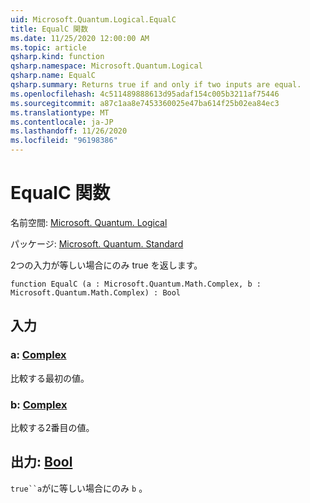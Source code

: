 ```yaml
---
uid: Microsoft.Quantum.Logical.EqualC
title: EqualC 関数
ms.date: 11/25/2020 12:00:00 AM
ms.topic: article
qsharp.kind: function
qsharp.namespace: Microsoft.Quantum.Logical
qsharp.name: EqualC
qsharp.summary: Returns true if and only if two inputs are equal.
ms.openlocfilehash: 4c511489888613d95adaf154c005b3211af75446
ms.sourcegitcommit: a87c1aa8e7453360025e47ba614f25b02ea84ec3
ms.translationtype: MT
ms.contentlocale: ja-JP
ms.lasthandoff: 11/26/2020
ms.locfileid: "96198386"
---
```

# <a name="equalc-function"></a>EqualC 関数

名前空間: [Microsoft. Quantum. Logical](xref:Microsoft.Quantum.Logical)

パッケージ: [Microsoft. Quantum. Standard](https://nuget.org/packages/Microsoft.Quantum.Standard)


2つの入力が等しい場合にのみ true を返します。

```qsharp
function EqualC (a : Microsoft.Quantum.Math.Complex, b : Microsoft.Quantum.Math.Complex) : Bool
```


## <a name="input"></a>入力

### <a name="a--complex"></a>a: [Complex](xref:Microsoft.Quantum.Math.Complex)

比較する最初の値。


### <a name="b--complex"></a>b: [Complex](xref:Microsoft.Quantum.Math.Complex)

比較する2番目の値。



## <a name="output--bool"></a>出力: [Bool](xref:microsoft.quantum.lang-ref.bool)

`true``a`がに等しい場合にのみ `b` 。